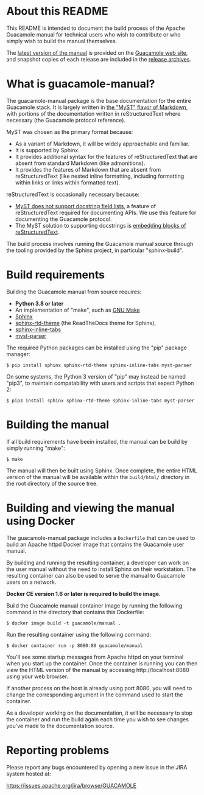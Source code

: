 About this README
=================

This README is intended to document the build process of the Apache Guacamole
manual for technical users who wish to contribute or who simply wish to build
the manual themselves.

The [latest version of the manual](http://guacamole.apache.org/doc/gug/) is
provided on the [Guacamole web site](http://guacamole.apache.org/), and
snapshot copies of each release are included in the [release
archives](http://guacamole.apache.org/releases/).


What is guacamole-manual?
=========================

The guacamole-manual package is the base documentation for the entire Guacamole
stack. It is largely written in [the "MyST" flavor of Markdown](https://myst-parser.readthedocs.io/en/latest/index.html),
with portions of the documentation written in reStructuredText where necessary
(the Guacamole protocol reference).

MyST was chosen as the primary format because:

 * As a variant of Markdown, it will be widely approachable and familiar.
 * It is supported by Sphinx.
 * It provides additional syntax for the features of reStructuredText that are
   absent from standard Markdown (like admonitions).
 * It provides the features of Markdown that are absent from reStructuredText
   (like nested inline formatting, including formatting within links or links
   within formatted text).

reStructuredText is occasionally necessary because:

 * [MyST does not support docstring field lists](https://github.com/executablebooks/MyST-Parser/issues/163#issuecomment-640008632),
   a feature of reStructuredText required for documenting APIs. We use this
   feature for documenting the Guacamole protocol.
 * The MyST solution to supporting docstrings is [embedding blocks of
   reStructuredText](https://myst-parser.readthedocs.io/en/latest/using/howto.html#use-sphinx-ext-autodoc-in-markdown-files).

The build process involves running the Guacamole manual source through the
tooling provided by the Sphinx project, in particular "sphinx-build".


Build requirements
==================

Building the Guacamole manual from source requires:

 * **Python 3.8 or later**
 * An implementation of "make", such as [GNU
   Make](https://www.gnu.org/software/make/)
 * [Sphinx](https://pypi.org/project/Sphinx/)
 * [sphinx-rtd-theme](https://pypi.org/project/sphinx-rtd-theme/) (the
   ReadTheDocs theme for Sphinx),
 * [sphinx-inline-tabs](https://pypi.org/project/sphinx-inline-tabs/)
 * [myst-parser](https://pypi.org/project/myst-parser/)

The required Python packages can be installed using the "pip" package manager:

```console
$ pip install sphinx sphinx-rtd-theme sphinx-inline-tabs myst-parser
```

On some systems, the Python 3 version of "pip" may instead be named "pip3", to
maintain compatability with users and scripts that expect Python 2:

```console
$ pip3 install sphinx sphinx-rtd-theme sphinx-inline-tabs myst-parser
```

Building the manual
===================

If all build requirements have beein installed, the manual can be build by
simply running "make":

```console
$ make
```

The manual will then be built using Sphinx. Once complete, the entire HTML
version of the manual will be available within the `build/html/` directory in
the root directory of the source tree.

Building and viewing the manual using Docker
============================================

The guacamole-manual package includes a `Dockerfile` that can be used to build
an Apache httpd Docker image that contains the Guacamole user manual.

By building and running the resulting container, a developer can work on the 
user manual without the need to install Sphinx on their workstation. The
resulting container can also be used to serve the  manual to Guacamole users on
a network.

**Docker CE version 1.6 or later is required to build the image.**

Build the Guacamole manual container image by running the following command in
the directory that contains this Dockerfile:

```console
$ docker image build -t guacamole/manual .
```

Run the resulting container using the following command:

```console
$ docker container run -p 8080:80 guacamole/manual
```

You'll see some startup messages from Apache httpd on your terminal when you 
start up the container. Once the container is running you can then view the 
HTML version of the manual by accessing http://localhost:8080 using your web 
browser.

If another process on the host is already using port 8080, you will need to 
change the corresponding argument in the command used to start the container.

As a developer working on the documentation, it will be necessary to stop the
container and run the build again each time you wish to see changes you've 
made to the documentation source.


Reporting problems
==================

Please report any bugs encountered by opening a new issue in the JIRA system
hosted at:

<https://issues.apache.org/jira/browse/GUACAMOLE>

